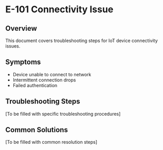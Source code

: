 # E-101 Connectivity Issue

## Overview
This document covers troubleshooting steps for IoT device connectivity issues.

## Symptoms
- Device unable to connect to network
- Intermittent connection drops
- Failed authentication

## Troubleshooting Steps
[To be filled with specific troubleshooting procedures]

## Common Solutions
[To be filled with common resolution steps]